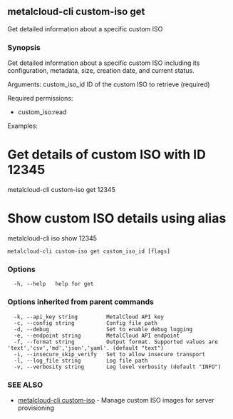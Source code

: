 ## metalcloud-cli custom-iso get

Get detailed information about a specific custom ISO

### Synopsis

Get detailed information about a specific custom ISO including its configuration,
metadata, size, creation date, and current status.

Arguments:
  custom_iso_id   ID of the custom ISO to retrieve (required)

Required permissions:
  - custom_iso:read

Examples:
  # Get details of custom ISO with ID 12345
  metalcloud-cli custom-iso get 12345
  
  # Show custom ISO details using alias
  metalcloud-cli iso show 12345

```
metalcloud-cli custom-iso get custom_iso_id [flags]
```

### Options

```
  -h, --help   help for get
```

### Options inherited from parent commands

```
  -k, --api_key string         MetalCloud API key
  -c, --config string          Config file path
  -d, --debug                  Set to enable debug logging
  -e, --endpoint string        MetalCloud API endpoint
  -f, --format string          Output format. Supported values are 'text','csv','md','json','yaml'. (default "text")
  -i, --insecure_skip_verify   Set to allow insecure transport
  -l, --log_file string        Log file path
  -v, --verbosity string       Log level verbosity (default "INFO")
```

### SEE ALSO

* [metalcloud-cli custom-iso](metalcloud-cli_custom-iso.md)	 - Manage custom ISO images for server provisioning

